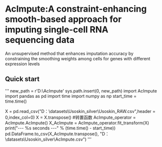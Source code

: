 # AcImpute:A constraint-enhancing smooth-based approach for imputing single-cell RNA sequencing data

 An unsupervised method that enhances imputation accuracy by constraining the smoothing weights among cells for genes with different expression levels

## Quick start
'''
new_path = r'D:\AcImpute'
sys.path.insert(0, new_path)
import AcImpute
import pandas as pd
import time
import numpy as np
start_time = time.time()

X = pd.read_csv("D：\datasets\Usoskin_silver\Usoskin_RAW.csv",header = 0,index_col=0)
X = X.transpose()  #转置函数
AcImpute_operator = AcImpute.AcImpute()
X_AcImpute = AcImpute_operator.fit_transform(X)
print("--- %s seconds ---" % (time.time() - start_time))
pd.DataFrame.to_csv(X_AcImpute.transpose(), "D：\datasets\Usoskin_silver\AcImpute.csv")
'''

